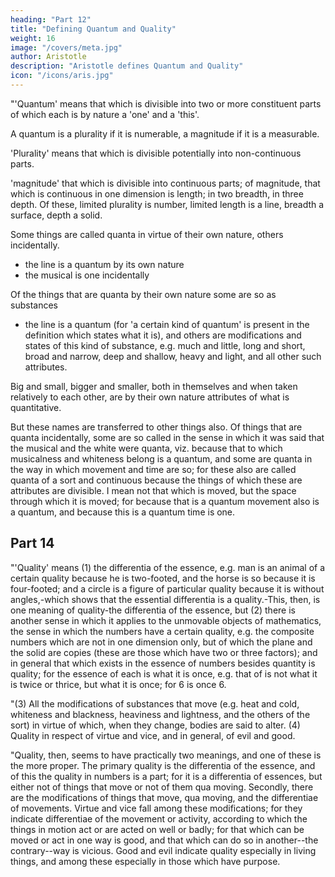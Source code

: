 ```yaml
---
heading: "Part 12"
title: "Defining Quantum and Quality"
weight: 16
image: "/covers/meta.jpg"
author: Aristotle
description: "Aristotle defines Quantum and Quality"
icon: "/icons/aris.jpg"
---
```




"'Quantum' means that which is divisible into two or more constituent parts of which each is by nature a 'one' and a 'this'. 

A quantum is a plurality if it is numerable, a magnitude if it is a measurable. 

'Plurality' means that which is divisible potentially into non-continuous parts. 

'magnitude' that which is divisible into continuous parts; of magnitude, that which is continuous in one dimension is length; in two breadth, in three depth. Of these, limited plurality is number, limited length is a line, breadth a surface, depth a solid.

Some things are called quanta in virtue of their own nature, others incidentally.
- the line is a quantum by its own nature
- the musical is one incidentally

Of the things that are quanta by their own nature some are so as substances
- the line is a quantum (for 'a certain kind of quantum' is present in the definition which states what it is), and others are modifications and states of this kind of substance, e.g. much and little, long and short, broad and narrow, deep and shallow, heavy and light, and all other such attributes. 

Big and small, bigger and smaller, both in themselves and when taken relatively to each other, are by their own nature attributes of what is quantitative. 

But these names are transferred to other things also. Of things that are quanta incidentally, some are so called in the sense in which it was said that the musical and the white were quanta, viz. because that to which musicalness and whiteness belong is a quantum, and some are quanta in the way in which movement and time are so; for these also are called quanta of a sort and continuous because the things of which these are attributes are divisible. I mean not that which is moved, but the space through which it is moved; for because that is a quantum movement also is a quantum, and because this is a quantum time is one.


## Part 14

"'Quality' means (1) the differentia of the essence, e.g. man is an animal of a certain quality because he is two-footed, and the horse is so because it is four-footed; and a circle is a figure of particular quality because it is without angles,-which shows that the essential differentia is a quality.-This, then, is one meaning of quality-the differentia of the essence, but (2) there is another sense in which it applies to the unmovable objects of mathematics, the sense in which the numbers have a certain quality, e.g. the composite numbers which are not in one dimension only, but of which the plane and the solid are copies (these are those which have two or three factors); and in general that which exists in the essence of numbers besides quantity is quality; for the essence of each is what it is once, e.g. that of is not what it is twice or thrice, but what it is once; for 6 is once 6.

"(3) All the modifications of substances that move (e.g. heat and cold, whiteness and blackness, heaviness and lightness, and the others of the sort) in virtue of which, when they change, bodies are said to alter. (4) Quality in respect of virtue and vice, and in general, of evil and good.

"Quality, then, seems to have practically two meanings, and one of these is the more proper. The primary quality is the differentia of the essence, and of this the quality in numbers is a part; for it is a differentia of essences, but either not of things that move or not of them qua moving. Secondly, there are the modifications of things that move, qua moving, and the differentiae of movements. Virtue and vice fall among these modifications; for they indicate differentiae of the movement or activity, according to which the things in motion act or are acted on well or badly; for that which can be moved or act in one way is good, and that which can do so in another--the contrary--way is vicious. Good and evil indicate quality especially in living things, and among these especially in those which have purpose.

